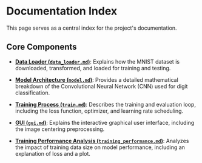 # Documentation Index

This page serves as a central index for the project's documentation.

## Core Components

- **[Data Loader (`data_loader.md`)](data_loader.md)**: Explains how the MNIST dataset is downloaded, transformed, and loaded for training and testing.

- **[Model Architecture (`model.md`)](model.md)**: Provides a detailed mathematical breakdown of the Convolutional Neural Network (CNN) used for digit classification.

- **[Training Process (`train.md`)](train.md)**: Describes the training and evaluation loop, including the loss function, optimizer, and learning rate scheduling.

- **[GUI (`gui.md`)](gui.md)**: Explains the interactive graphical user interface, including the image centering preprocessing.

- **[Training Performance Analysis (`training_performance.md`)](training_performance.md)**: Analyzes the impact of training data size on model performance, including an explanation of loss and a plot.
